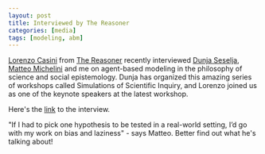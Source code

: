 ```yaml
---
layout: post
title: Interviewed by The Reasoner
categories: [media]
tags: [modeling, abm]
---
```


[Lorenzo Casini](https://lorenzocasini.weebly.com) from [The Reasoner](https://riviste.unimi.it/index.php/thereasoner/article/view/28587/24047) recently interviewed [Dunja Seselja](https://www.tue.nl/en/research/researchers/dunja-seselja), [Matteo Michelini](https://research.tue.nl/en/persons/matteo-michelini) and me on agent-based modeling in the philosophy of science and social epistemology. Dunja has organized this amazing series of workshops called Simulations of Scientific Inquiry, and Lorenzo joined us as one of the keynote speakers at the latest workshop. 

Here's the [link](https://riviste.unimi.it/index.php/thereasoner/article/view/28587/24047) to the interview. 

"If I had to pick one hypothesis to be tested in a real-world setting, I’d go with my work on bias and laziness" - says Matteo. Better find out what he's talking about!

<!--more-->